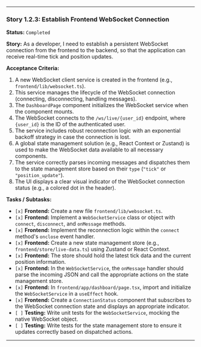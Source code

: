---

### **Story 1.2.3: Establish Frontend WebSocket Connection**

**Status:** `Completed`

**Story:**
As a developer, I need to establish a persistent WebSocket connection from the frontend to the backend, so that the application can receive real-time tick and position updates.

**Acceptance Criteria:**
1.  A new WebSocket client service is created in the frontend (e.g., `frontend/lib/websocket.ts`).
2.  This service manages the lifecycle of the WebSocket connection (connecting, disconnecting, handling messages).
3.  The `DashboardPage` component initializes the WebSocket service when the component mounts.
4.  The WebSocket connects to the `/ws/live/{user_id}` endpoint, where `{user_id}` is the ID of the authenticated user.
5.  The service includes robust reconnection logic with an exponential backoff strategy in case the connection is lost.
6.  A global state management solution (e.g., React Context or Zustand) is used to make the WebSocket data available to all necessary components.
7.  The service correctly parses incoming messages and dispatches them to the state management store based on their `type` (`"tick"` or `"position_update"`).
8.  The UI displays a clear visual indicator of the WebSocket connection status (e.g., a colored dot in the header).

**Tasks / Subtasks:**
-   `[x]` **Frontend:** Create a new file `frontend/lib/websocket.ts`.
-   `[x]` **Frontend:** Implement a `WebSocketService` class or object with `connect`, `disconnect`, and `onMessage` methods.
-   `[x]` **Frontend:** Implement the reconnection logic within the `connect` method's `onclose` event handler.
-   `[x]` **Frontend:** Create a new state management store (e.g., `frontend/store/live-data.ts`) using Zustand or React Context.
-   `[x]` **Frontend:** The store should hold the latest tick data and the current position information.
-   `[x]` **Frontend:** In the `WebSocketService`, the `onMessage` handler should parse the incoming JSON and call the appropriate actions on the state management store.
-   `[x]` **Frontend:** In `frontend/app/dashboard/page.tsx`, import and initialize the `WebSocketService` in a `useEffect` hook.
-   `[x]` **Frontend:** Create a `ConnectionStatus` component that subscribes to the WebSocket connection state and displays an appropriate indicator.
-   `[ ]` **Testing:** Write unit tests for the `WebSocketService`, mocking the native WebSocket object.
-   `[ ]` **Testing:** Write tests for the state management store to ensure it updates correctly based on dispatched actions.

---